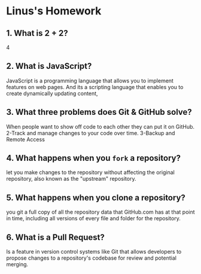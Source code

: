 # Linus's Homework

## 1. What is 2 + 2?

4

## 2. What is JavaScript?


JavaScript is a programming language that allows you to implement features on web pages.
And its a scripting language that enables you to create dynamically updating content,

## 3. What three problems does Git & GitHub solve?

When people want to show off code to each other they can put it on GitHub.
2-Track and manage changes to your code over time.
3-Backup and Remote Access

## 4. What happens when you `fork` a repository?

let you make changes to the repository without affecting the original repository, also known as the "upstream" repository.

## 5. What happens when you clone a repository?

you git a full copy of all the repository data that GitHub.com has at that point in time, including all versions of every file and folder for the repository.

## 6. What is a Pull Request?

Is a feature in version control systems like Git that allows developers to propose changes to a repository's codebase for review and potential merging. 
